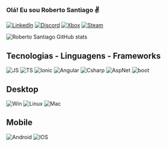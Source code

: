 ### Olá! Eu sou Roberto Santiago ✌️

[![LinkedIn](https://img.shields.io/badge/LinkedIn-0077B5?style=for-the-badge&logo=linkedin&logoColor=white)](https://www.linkedin.com/in/roberto-santiago-58527727/)
[![Discord](https://img.shields.io/badge/Discord-7289DA?style=for-the-badge&logo=discord&logoColor=white)](robertosljr#3134)
[![Xbox](https://img.shields.io/badge/Xbox-107C10?style=for-the-badge&logo=xbox&logoColor=white)](https://account.xbox.com/pt-br/profile?gamertag=robertosljr)
[![Steam](https://img.shields.io/badge/Steam-000000?style=for-the-badge&logo=steam&logoColor=white)](https://steamcommunity.com/id/robertosljr/)

![Roberto Santiago GitHub stats](https://github-readme-stats.vercel.app/api?username=robertosljr&show_icons=true&theme=onedark)

## Tecnologias - Linguagens - Frameworks

![JS](https://img.shields.io/badge/JavaScript-F7DF1E?style=for-the-badge&logo=javascript&logoColor=black)
![TS](https://img.shields.io/badge/TypeScript-007ACC?style=for-the-badge&logo=typescript&logoColor=white)
![Ionic](https://img.shields.io/badge/Ionic-FFF?style=for-the-badge&logo=ionic&logoColor=blue)
![Angular](https://img.shields.io/badge/Angular-DD0031?style=for-the-badge&logo=angular&logoColor=white)
![Csharp](https://img.shields.io/badge/C%23-239120?style=for-the-badge&logo=c-sharp&logoColor=white)
![AspNet](https://img.shields.io/badge/.NET-5C2D91?style=for-the-badge&logo=.net&logoColor=white)
![boot](https://img.shields.io/badge/Bootstrap-563D7C?style=for-the-badge&logo=bootstrap&logoColor=white)

## Desktop
![Win](https://img.shields.io/badge/Windows-0078D6?style=for-the-badge&logo=windows&logoColor=white)
![Linux](https://img.shields.io/badge/Linux-fd960f?style=for-the-badge&logo=linux&logoColor=black)
![Mac](https://img.shields.io/badge/MacOs-FFF?style=for-the-badge&logo=apple&logoColor=black)

## Mobile
![Android](https://img.shields.io/badge/Android-3DDC84?style=for-the-badge&logo=android&logoColor=white)
![IOS](https://img.shields.io/badge/iOS-000000?style=for-the-badge&logo=ios&logoColor=white)
